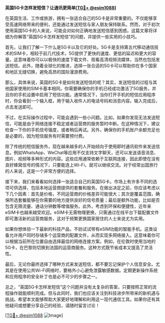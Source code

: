 **英国5G卡怎样发短信？让通讯更简单[[TG💪+ @esim1088](https://t.me/s/esim1088)]**

在英国生活、工作或旅游，拥有一张适合自己的5G卡是非常重要的。不仅能够享受高速网络带来的便利，还能通过发送短信与家人朋友保持联系。然而，对于初次使用英国5G卡的人来说，可能会对如何正确地发送短信感到困惑。这篇文章将详细为你解答“英国5G卡怎样发短信”的问题，并提供一些实用的小技巧。

首先，让我们了解一下什么是5G卡以及它的好处。5G卡是支持第五代移动通信技术的SIM卡，相较于前几代技术，5G提供了更快的速度、更低的延迟和更大的容量。这意味着你可以以极快的速度下载文件、观看高清视频流媒体，当然也包括发送短信。此外，随着全球化的推进，选择一张合适的5G卡可以帮助你在多个国家和地区无缝切换，避免高昂的国际漫游费用。

那么，具体来说，英国的5G卡是如何发送短信的呢？其实，发送短信的过程与其他国家使用的SIM卡基本相同。你需要确保你的手机已经成功激活了5G服务，并且你的手机设置中启用了短信功能。通常情况下，当你打开手机的短信应用程序时，你会看到一个输入框，用于输入收件人的电话号码和消息内容。输入完成后，点击发送即可。

不过，在实际操作过程中，可能会遇到一些小问题。比如，如果你发现无法发送短信，可能是由于网络连接不稳定或者运营商的服务暂时中断。在这种情况下，建议检查一下你的手机信号强度，或者稍后再试。另外，确保你的手机账户余额充足也是必要的，因为短信服务有时需要预付费。

除了传统的短信服务外，现在越来越多的人开始倾向于使用即时通讯软件来发送信息。例如WhatsApp、WeChat等应用不仅支持文字聊天，还可以发送语音消息、图片、视频等多种形式的内容。这些应用通常依赖于互联网连接，因此即使在没有良好蜂窝信号的情况下，只要能连上Wi-Fi，就可以继续交流。对于经常出国旅行的人来说，这是一个非常方便的选择。

接下来，我们来看看如何选择一张适合自己的英国5G卡。市场上有许多不同的选项可供选择，包括本地运营商提供的套餐和服务。在做出决定之前，你应该考虑以下几个因素：首先是价格，不同运营商的价格差异可能很大；其次是覆盖范围，确保所选套餐能够在你需要的地方提供良好的信号质量；最后是额外功能，比如是否包含无限流量、通话分钟数等增值服务。此外，考虑到环保和便捷性，近年来eSIM卡也越来越受欢迎。eSIM卡无需物理更换，只需通过在线平台下载配置文件即可激活新的运营商服务，这对于频繁更换国家居住的人士来说尤为实用。

如果你想体验一下最新的科技产品，不妨试试带有eSIM功能的智能手机。这类设备允许用户同时存储多个运营商的配置文件，从而实现多网络接入。这意味着你可以根据当前所在位置自由选择最佳的网络连接方案。例如，在伦敦时使用当地的5G卡，在巴黎则切换到法国的运营商服务。这种方式既节省成本又提高了灵活性。

最后，无论你最终选择了哪种方式来发送短信，都不要忘记保护个人信息安全。尤其是在使用公共Wi-Fi网络时，要格外小心避免泄露敏感数据。定期更新操作系统和应用程序的安全补丁也是必不可少的步骤之一。

总之，“英国5G卡怎样发短信”这个问题并没有太复杂的答案，只要按照正常的流程操作就能顺利完成。但与此同时，我们也应该关注到科技进步所带来的新机遇与挑战。希望本文能够帮助大家更好地理解和利用这一现代通信工具。如果你还有其他疑问或想要分享自己的经验，请随时留言讨论！

[[TG💪+ @esim1088](https://t.me/s/esim1088) ![Image](https://i.postimg.cc/4NQfJmqS/Snipaste-2025-05-13-00-14-12.png)]